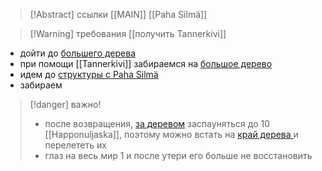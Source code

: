 >[!Abstract] ссылки
>[[MAIN]]
>[[Paha Silmä]]
<P></P>

>[!Warning] требования
>[[получить Tannerkivi]]
- дойти до [большего дерева](https://noitamap.com/?x=-1176&y=-132&zoom=856&map=regular-main-branch)
- при помощи [[Tannerkivi]] забираемся на [большое дерево](https://noitamap.com/?x=-1194&y=-100&zoom=1014&map=regular-main-branch)
- идем до [структуры c Paha Silmä](https://noitamap.com/?x=-2408&y=-131&zoom=934&map=regular-main-branch)
- забираем

>[!danger] важно!
>- после возвращения, [за деревом](https://noitamap.com/?x=-751&y=-86&zoom=882&map=regular-main-branch) заспауняться до 10 [[Happonuljaska]], поэтому можно встать на [край дерева ](https://noitamap.com/?x=-1136&y=-1304&zoom=882&map=regular-main-branch) и перелететь их
>- глаз на весь мир 1 и после утери его больше не восстановить 